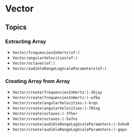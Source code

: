 #  Vector<AudioFrequency>

## Topics

### Extracting Array<Double>
- ``Vector/frequenciesInHertz(of:)``
- ``Vector/angularVelocities(of:)``
- ``Vector/octaves(of:)``
- ``Vector/audibleRangeLogScaleParameters(of:)``

### Creating Array<AudioFrequency> from Array<FloatingPoint>
- ``Vector/create(frequenciesInHertz:)-36jay``
- ``Vector/create(frequenciesInHertz:)-w7ba``
- ``Vector/create(angularVelocities:)-krqn``
- ``Vector/create(angularVelocities:)-701xg``
- ``Vector/create(octaves:)-3fher``
- ``Vector/create(octaves:)-5u7ns``
- ``Vector/create(audibleRangeLogScaleParameters:)-5ohn0``
- ``Vector/create(audibleRangeLogScaleParameters:)-gepv``
